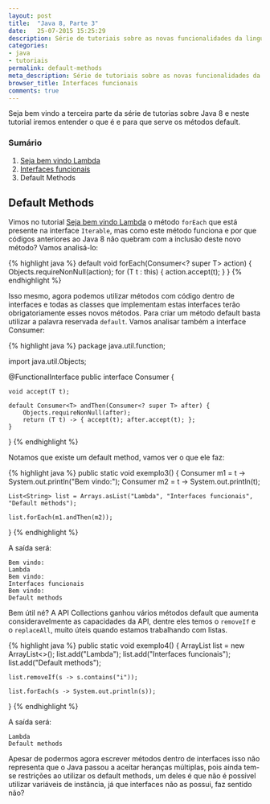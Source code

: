 ```yaml
---
layout: post
title:  "Java 8, Parte 3"
date:   25-07-2015 15:25:29  
description: Série de tutoriais sobre as novas funcionalidades da linguagem de programação Java, nesta terceira parte iremos ver o que são default methods.
categories:
- java
- tutoriais
permalink: default-methods
meta_description: Série de tutoriais sobre as novas funcionalidades da linguagem de programação Java, nesta terceira parte iremos ver o que são default methods.
browser_title: Interfaces funcionais
comments: true
---
```

Seja bem vindo a terceira parte da série de tutorias sobre Java 8 e neste tutorial iremos entender o que é e para que serve os métodos default.

### Sumário

1. [Seja bem vindo Lambda]
2. [Interfaces funcionais](http://caiquejhones.github.io/interfaces-funcionais)
3. Default Methods

## Default Methods

Vimos no tutorial [Seja bem vindo Lambda] o método `forEach` que está presente na interface `Iterable`, mas como este método funciona e por que códigos anteriores ao Java 8 não quebram com a inclusão deste novo método? Vamos analisá-lo:

{% highlight java %}
default void forEach(Consumer<? super T> action) {
    Objects.requireNonNull(action);
    for (T t : this) {
        action.accept(t);
    }
}
{% endhighlight %}

Isso mesmo, agora podemos utilizar métodos com código dentro de interfaces e todas as classes que implementam estas interfaces terão obrigatoriamente esses novos métodos. Para criar um método default basta utilizar a palavra reservada `default`. Vamos analisar também a interface Consumer:

{% highlight java %}
package java.util.function;

import java.util.Objects;

@FunctionalInterface
public interface Consumer<T> {

    void accept(T t);

    default Consumer<T> andThen(Consumer<? super T> after) {
        Objects.requireNonNull(after);
        return (T t) -> { accept(t); after.accept(t); };
    }
}
{% endhighlight %}

Notamos que existe um default method, vamos ver o que ele faz:

{% highlight java %}
public static void exemplo3() {
	Consumer<String> m1 = t -> System.out.println("Bem vindo:");
	Consumer<String> m2 = t -> System.out.println(t);
	
	List<String> list = Arrays.asList("Lambda", "Interfaces funcionais", "Default methods");
	
	list.forEach(m1.andThen(m2));
}
{% endhighlight %}

A saída será: 

	Bem vindo:
	Lambda
	Bem vindo:
	Interfaces funcionais
	Bem vindo:
	Default methods

Bem útil né? A API Collections ganhou vários métodos default que aumenta consideravelmente as capacidades da API, dentre eles temos o `removeIf` e o `replaceAll`, muito úteis quando estamos trabalhando com listas.

{% highlight java %}
public static void exemplo4() {
	ArrayList<String> list = new ArrayList<>();
	list.add("Lambda");
	list.add("Interfaces funcionais");
	list.add("Default methods");
	
	list.removeIf(s -> s.contains("i"));
	
	list.forEach(s -> System.out.println(s));
}
{% endhighlight %}

A saída será:

	Lambda
	Default methods

Apesar de podermos agora escrever métodos dentro de interfaces isso não representa que o Java passou a aceitar heranças múltiplas, pois ainda tem-se restrições ao utilizar os default methods, um deles é que não é possível utilizar variáveis de instância, já que interfaces não as possui, faz sentido não? 

[Seja bem vindo Lambda]:(http://caiquejhones.github.io/bem-vindo-lambda)